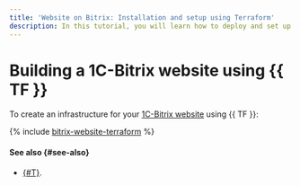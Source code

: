 ```yaml
---
title: 'Website on Bitrix: Installation and setup using Terraform'
description: In this tutorial, you will learn how to deploy and set up a Bitrix website in the cloud using Terraform. 1C-Bitrix is a website and web project management system by 1C-Bitrix. It enables you to manage the structure and content of your site without any specialized programming or web design skills.
---
```


# Building a 1C-Bitrix website using {{ TF }}

To create an infrastructure for your [1C-Bitrix website](index.md) using {{ TF }}:

{% include [bitrix-website-terraform](../../../_tutorials/applied/bitrix-website-terraform.md) %}

#### See also {#see-also}

* [{#T}](console.md).